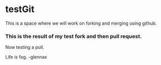 # testGit
This is a space where we will work on forking and merging using github.

### This is the result of my test fork and then pull request.
Now testing a pull.

Life is fog. -glennax
